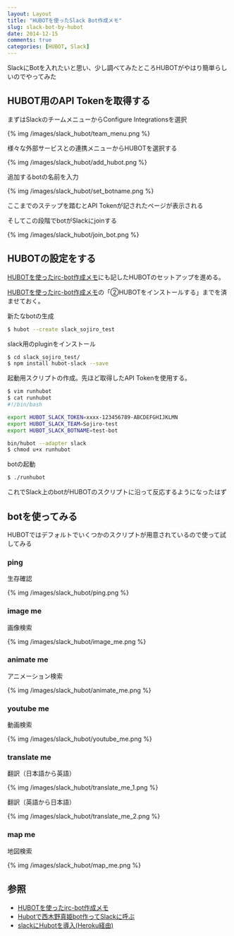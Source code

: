 ```yaml
---
layout: Layout
title: "HUBOTを使ったSlack Bot作成メモ"
slug: slack-bot-by-hubot
date: 2014-12-15
comments: true
categories: [HUBOT, Slack]
---
```

SlackにBotを入れたいと思い、少し調べてみたところHUBOTがやはり簡単らしいのでやってみた

## HUBOT用のAPI Tokenを取得する
まずはSlackのチームメニューからConfigure Integrationsを選択

{% img /images/slack_hubot/team_menu.png %}

様々な外部サービスとの連携メニューからHUBOTを選択する

{% img /images/slack_hubot/add_hubot.png %}

追加するbotの名前を入力

{% img /images/slack_hubot/set_botname.png %}

ここまでのステップを踏むとAPI Tokenが記されたページが表示される

そしてこの段階でbotがSlackにjoinする

{% img /images/slack_hubot/join_bot.png %}

<!-- more -->

## HUBOTの設定をする
[HUBOTを使ったirc-bot作成メモ](http://sojiro14.github.io/blog/2014/04/19/irc-bot-by-hubot/)にも記したHUBOTのセットアップを進める。

[HUBOTを使ったirc-bot作成メモ](http://sojiro14.github.io/blog/2014/04/19/irc-bot-by-hubot/)の「②HUBOTをインストールする」までを済ませておく。

新たなbotの生成
``` bash
$ hubot --create slack_sojiro_test
```
slack用のpluginをインストール
``` bash
$ cd slack_sojiro_test/
$ npm install hubot-slack --save
```
起動用スクリプトの作成。先ほど取得したAPI Tokenを使用する。
``` bash
$ vim runhubot
$ cat runhubot 
#!/bin/bash

export HUBOT_SLACK_TOKEN=xxxx-123456789-ABCDEFGHIJKLMN
export HUBOT_SLACK_TEAM=Sojiro-test
export HUBOT_SLACK_BOTNAME=test-bot

bin/hubot --adapter slack
$ chmod u+x runhubot
```
botの起動
``` bash
$ ./runhubot
```
これでSlack上のbotがHUBOTのスクリプトに沿って反応するようになったはず

## botを使ってみる
HUBOTではデフォルトでいくつかのスクリプトが用意されているので使って試してみる
### ping
生存確認

{% img /images/slack_hubot/ping.png %}
### image me
画像検索

{% img /images/slack_hubot/image_me.png %}
### animate me
アニメーション検索

{% img /images/slack_hubot/animate_me.png %}
### youtube me
動画検索

{% img /images/slack_hubot/youtube_me.png %}
### translate me
翻訳（日本語から英語）

{% img /images/slack_hubot/translate_me_1.png %}

翻訳（英語から日本語）

{% img /images/slack_hubot/translate_me_2.png %}
### map me
地図検索

{% img /images/slack_hubot/map_me.png %}

## 参照
* [HUBOTを使ったirc-bot作成メモ](http://sojiro14.github.io/blog/2014/04/19/irc-bot-by-hubot/)
* [Hubotで西木野真姫bot作ってSlackに呼ぶ](http://memo.sanographix.net/post/88371442780)
* [slackにHubotを導入(Heroku経由)](http://qiita.com/Katsumata_RYO/items/dc4543aa5827d4c3211c)
